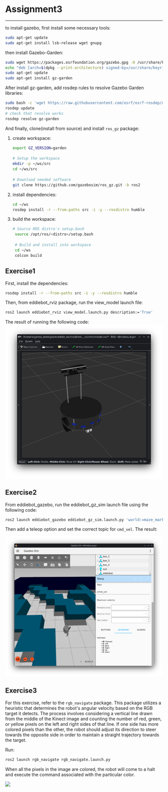 # Assignment3
----
to install gazebo, first install some necessary tools:

``` bash
sudo apt-get update
sudo apt-get install lsb-release wget gnupg
```
then install Gazebo-Garden:

``` bash
sudo wget https://packages.osrfoundation.org/gazebo.gpg -O /usr/share/keyrings/pkgs-osrf-archive-keyring.gpg
echo "deb [arch=$(dpkg --print-architecture) signed-by=/usr/share/keyrings/pkgs-osrf-archive-keyring.gpg] http://packages.osrfoundation.org/gazebo/ubuntu-stable $(lsb_release -cs) main" | sudo tee /etc/apt/sources.list.d/gazebo-stable.list > /dev/null
sudo apt-get update
sudo apt-get install gz-garden
```
After install gz-garden, add rosdep rules to resolve Gazebo Garden libraries:

``` bash
sudo bash -c 'wget https://raw.githubusercontent.com/osrf/osrf-rosdep/master/gz/00-gazebo.list -O /etc/ros/rosdep/sources.list.d/00-gazebo.list'
rosdep update
# check that resolve works
rosdep resolve gz-garden
```
And finally, clone(install from source) and install `ros_gz` package:

1. create workspace:
    ``` bash
    export GZ_VERSION=garden

    # Setup the workspace
    mkdir -p ~/ws/src
    cd ~/ws/src

    # Download needed software
    git clone https://github.com/gazebosim/ros_gz.git -b ros2
    ```
2. install dependencies:
    ``` bash
    cd ~/ws
    rosdep install -r --from-paths src -i -y --rosdistro humble
    ```
3. build the workspace:
   ``` bash
   # Source ROS distro's setup.bash
    source /opt/ros/<distro>/setup.bash

    # Build and install into workspace
    cd ~/ws
    colcon build
   ```

## Exercise1
First, install the dependencies: 
``` bash
rosdep install -r --from-paths src -i -y --rosdistro humble
```
Then, from eddiebot_rviz package, run the view_model launch file:
``` bash
ros2 launch eddiebot_rviz view_model.launch.py description:='True'
```
The result of running the following code:
![](../../assets/assignments/assignment5/1.png)

## Exercise2

From eddiebot_gazebo, run the eddiebot_gz_sim launch file using the following code:

```bash
ros2 launch eddiebot_gazebo eddiebot_gz_sim.launch.py 'world:=maze_marked'
```
Then add a teleop option and set the correct topic for `cmd_vel`. The result:

![](../../assets/assignments/assignment5/2.png)

## Exercise3

For this exercise, refer to the `rgb_navigate` package. This package utilizes a heuristic that determines the robot's angular velocity based on the RGB target it detects. The process involves considering a vertical line drawn from the middle of the Kinect image and counting the number of red, green, or yellow pixels on the left and right sides of that line. If one side has more colored pixels than the other, the robot should adjust its direction to steer towards the opposite side in order to maintain a straight trajectory towards the target.

Run:
```bash
ros2 launch rgb_navigate rgb_navigate.launch.py
```

When all the pixels in the image are colored, the robot will come to a halt and execute the command associated with the particular color.

![](../../assets/assignments/assignment5/out.gif)